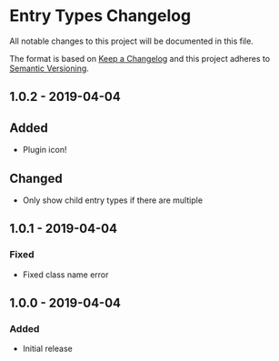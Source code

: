 # Entry Types Changelog

All notable changes to this project will be documented in this file.

The format is based on [Keep a Changelog](http://keepachangelog.com/) and this project adheres to [Semantic Versioning](http://semver.org/).

## 1.0.2 - 2019-04-04

## Added

- Plugin icon!

## Changed

- Only show child entry types if there are multiple

## 1.0.1 - 2019-04-04

### Fixed

- Fixed class name error

## 1.0.0 - 2019-04-04

### Added

- Initial release
